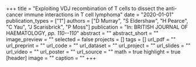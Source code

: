 +++
title = "Exploiting VDJ recombination of T cells to dissect the anti-cancer immune interactions in T cell lymphoma"
date = "2020-01-01"
publication_types = ["1"]
authors = ["D Murray", "S Eldershaw", "H Pearce", "C Yau", "J Scarisbrick", "P Moss"]
publication = "In: BRITISH JOURNAL OF HAEMATOLOGY, _pp. 110--110_"
abstract = ""
abstract_short = ""
image_preview = ""
selected = false
projects = []
tags = []
url_pdf = ""
url_preprint = ""
url_code = ""
url_dataset = ""
url_project = ""
url_slides = ""
url_video = ""
url_poster = ""
url_source = ""
math = true
highlight = true
[header]
image = ""
caption = ""
+++
